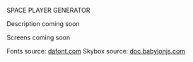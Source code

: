 SPACE PLAYER GENERATOR

Description coming soon

Screens coming soon

Fonts source: [dafont.com](https://www.dafont.com/fr/)
Skybox source: [doc.babylonjs.com](https://doc.babylonjs.com/resources/playground_textures#cubetextures)
